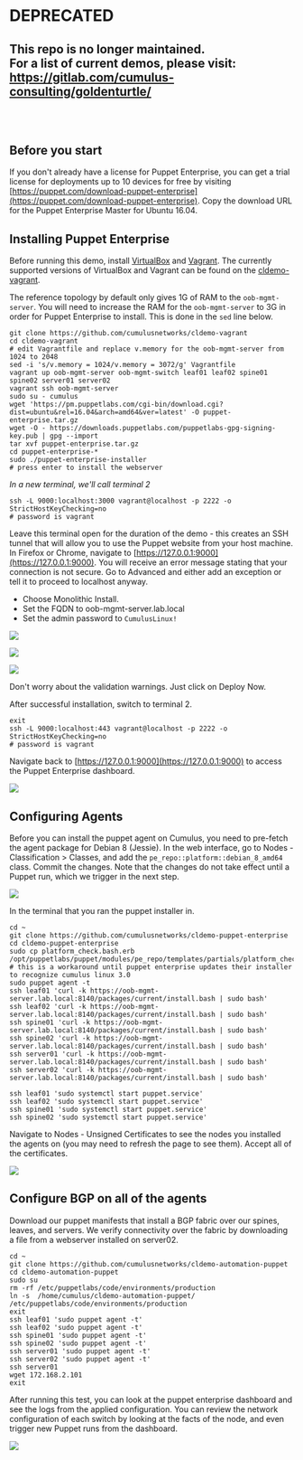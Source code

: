 # DEPRECATED
## This repo is no longer maintained.<br>For a list of current demos, please visit:<br>https://gitlab.com/cumulus-consulting/goldenturtle/<br><br><br>

Before you start
----------------
If you don't already have a license for Puppet Enterprise, you can get a trial license
for deployments up to 10 devices for free by visiting
[https://puppet.com/download-puppet-enterprise](https://puppet.com/download-puppet-enterprise).
Copy the download URL for the Puppet Enterprise Master for Ubuntu 16.04.


Installing Puppet Enterprise
----------------------------
Before running this demo, install [VirtualBox](https://www.virtualbox.org/wiki/Download_Old_Builds) and [Vagrant](https://releases.hashicorp.com/vagrant/). The currently supported versions of VirtualBox and Vagrant can be found on the [cldemo-vagrant](https://github.com/cumulusnetworks/cldemo-vagrant).

The reference topology by default only gives 1G of RAM to the `oob-mgmt-server`.
You will need to increase the RAM for the `oob-mgmt-server` to 3G in order for
Puppet Enterprise to install. This is done in the `sed` line below.

    git clone https://github.com/cumulusnetworks/cldemo-vagrant
    cd cldemo-vagrant
    # edit Vagrantfile and replace v.memory for the oob-mgmt-server from 1024 to 2048
    sed -i 's/v.memory = 1024/v.memory = 3072/g' Vagrantfile
    vagrant up oob-mgmt-server oob-mgmt-switch leaf01 leaf02 spine01 spine02 server01 server02
    vagrant ssh oob-mgmt-server
    sudo su - cumulus
    wget 'https://pm.puppetlabs.com/cgi-bin/download.cgi?dist=ubuntu&rel=16.04&arch=amd64&ver=latest' -O puppet-enterprise.tar.gz
    wget -O - https://downloads.puppetlabs.com/puppetlabs-gpg-signing-key.pub | gpg --import
    tar xvf puppet-enterprise.tar.gz
    cd puppet-enterprise-*
    sudo ./puppet-enterprise-installer
    # press enter to install the webserver

*In a new terminal, we'll call terminal 2*

    ssh -L 9000:localhost:3000 vagrant@localhost -p 2222 -o StrictHostKeyChecking=no
    # password is vagrant

Leave this terminal open for the duration of the demo - this creates an SSH
tunnel that will allow you to use the Puppet website from your host machine.
In Firefox or Chrome, navigate to [https://127.0.0.1:9000](https://127.0.0.1:9000).
You will receive an error message stating that your connection is not secure.
Go to Advanced and either add an exception or tell it to proceed to localhost
anyway.

 * Choose Monolithic Install.
 * Set the FQDN to oob-mgmt-server.lab.local
 * Set the admin password to `CumulusLinux!`

![](fig1.png)

![](fig2.png)

![](fig3.png)

Don't worry about the validation warnings. Just click on Deploy Now.

After successful installation, switch to terminal 2.

    exit
    ssh -L 9000:localhost:443 vagrant@localhost -p 2222 -o StrictHostKeyChecking=no
    # password is vagrant

Navigate back to [https://127.0.0.1:9000](https://127.0.0.1:9000) to access
the Puppet Enterprise dashboard.

![](fig4.png)


Configuring Agents
------------------
Before you can install the puppet agent on Cumulus, you need to pre-fetch the
agent package for Debian 8 (Jessie). In the web interface, go to Nodes -
Classification > Classes, and add the `pe_repo::platform::debian_8_amd64` class.
Commit the changes. Note that the changes do not take effect until a Puppet
run, which we trigger in the next step.

![](fig5.png)

In the terminal that you ran the puppet installer in.

    cd ~
    git clone https://github.com/cumulusnetworks/cldemo-puppet-enterprise
    cd cldemo-puppet-enterprise
    sudo cp platform_check.bash.erb /opt/puppetlabs/puppet/modules/pe_repo/templates/partials/platform_check.bash.erb
    # this is a workaround until puppet enterprise updates their installer to recognize cumulus linux 3.0
    sudo puppet agent -t
    ssh leaf01 'curl -k https://oob-mgmt-server.lab.local:8140/packages/current/install.bash | sudo bash'
    ssh leaf02 'curl -k https://oob-mgmt-server.lab.local:8140/packages/current/install.bash | sudo bash'
    ssh spine01 'curl -k https://oob-mgmt-server.lab.local:8140/packages/current/install.bash | sudo bash'
    ssh spine02 'curl -k https://oob-mgmt-server.lab.local:8140/packages/current/install.bash | sudo bash'
    ssh server01 'curl -k https://oob-mgmt-server.lab.local:8140/packages/current/install.bash | sudo bash'
    ssh server02 'curl -k https://oob-mgmt-server.lab.local:8140/packages/current/install.bash | sudo bash'

    ssh leaf01 'sudo systemctl start puppet.service'
    ssh leaf02 'sudo systemctl start puppet.service'
    ssh spine01 'sudo systemctl start puppet.service'
    ssh spine02 'sudo systemctl start puppet.service'

Navigate to Nodes - Unsigned Certificates to see the nodes you installed the
agents on (you may need to refresh the page to see them). Accept all of the
certificates.

![](fig6.png)


Configure BGP on all of the agents
----------------------------------
Download our puppet manifests that install a BGP fabric over our spines, leaves,
and servers. We verify connectivity over the fabric by downloading a file from
a webserver installed on server02.

    cd ~
    git clone https://github.com/cumulusnetworks/cldemo-automation-puppet
    cd cldemo-automation-puppet
    sudo su
    rm -rf /etc/puppetlabs/code/environments/production
    ln -s  /home/cumulus/cldemo-automation-puppet/ /etc/puppetlabs/code/environments/production
    exit
    ssh leaf01 'sudo puppet agent -t'
    ssh leaf02 'sudo puppet agent -t'
    ssh spine01 'sudo puppet agent -t'
    ssh spine02 'sudo puppet agent -t'
    ssh server01 'sudo puppet agent -t'
    ssh server02 'sudo puppet agent -t'
    ssh server01
    wget 172.168.2.101
    exit

After running this test, you can look at the puppet enterprise dashboard and
see the logs from the applied configuration. You can review the network
configuration of each switch by looking at the facts of the node, and even
trigger new Puppet runs from the dashboard.

![](fig7.png)

